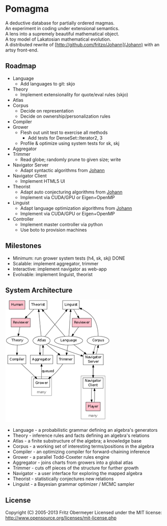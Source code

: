 Pomagma
=======

A deductive database for partially ordered magmas.<br />
An experiment in coding under extensional semantics.<br />
A lens into a supremely beautiful mathematical object.<br />
A toy model of Lakatosian mathematical evolution.<br />
A distributed rewrite of [http://github.com/fritzo/Johann](Johann) with an artsy front-end.

Roadmap
-------

- Language
    - Add languages to git: skjo
- Theory
    - Implement extensionality for quote/eval rules (skjo)
- Atlas
- Corpus
    - Decide on representation
    - Decide on ownership/personalization rules
- Compiler
- Grower
    - Flesh out unit test to exercise all methods
        - Add tests for DenseSet::Iterator2, 3
    - Profile & optimize using system tests for sk, skj
- Aggregator
- Trimmer
    - Read globe; randomly prune to given size; write
- Navigator Server
    - Adapt syntactic algorithms from [Johann](http://github.com/fritzo/Johann)
- Navigator Client
    - Implement HTML5 UI
- Theorist
    - Adapt auto conjecturing algorithms from [Johann](Johann)
    - Implement via CUDA/GPU or Eigen+OpenMP
- Linguist
    - Adapt language optimization algorithms from [Johann](http://github.com/fritzo/Johann)
    - Implement via CUDA/GPU or Eigen+OpenMP
- Controller
    - Implement master controller via python
    - Use boto to provision machines

Milestones
----------

- Minimum: run grower system tests (h4, sk, skj) DONE
- Scalable: implement aggregator, trimmer
- Interactive: implement navigator as web-app
- Evolvable: implement linguist, theorist

System Architecture
-------------------

![Architecture](doc/architecture.png)

- Language - a probabilistic grammar defining an algebra's generators
- Theory - inference rules and facts defining an algebra's relations
- Atlas - a finite substructure of the algebra; a knowledge base
- Corpus - a working set of interesting terms/positions in the algebra
- Compiler - an optimizing compiler for forward-chaining inference
- Grower - a parallel Todd-Coxeter rules engine
- Aggregator - joins charts from growers into a global atlas
- Trimmer - cuts off pieces of the structure for further growth
- Navigator - a user interface for exploring the mapped algebra
- Theorist - statistically conjectures new relations
- Linguist - a Bayesian grammar optimizer / MCMC sampler

License
-------

Copyright (C) 2005-2013 Fritz Obermeyer
Licensed under the MIT license:
http://www.opensource.org/licenses/mit-license.php
